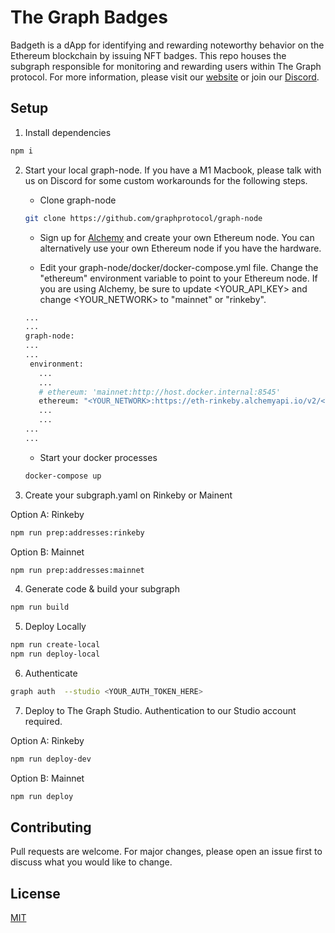 # The Graph Badges

Badgeth is a dApp for identifying and rewarding noteworthy behavior on the Ethereum blockchain by issuing NFT badges. This repo houses the subgraph responsible for monitoring and rewarding users within The Graph protocol. For more information, please visit our [website](https://badgeth.com) or join our [Discord](https://discord.gg/464p6GzrWq).

## Setup

1. Install dependencies

```bash
npm i
```

2. Start your local graph-node. If you have a M1 Macbook, please talk with us on Discord for some custom workarounds for the following steps.

   - Clone graph-node

   ```bash
   git clone https://github.com/graphprotocol/graph-node
   ```

   - Sign up for [Alchemy](https://alchemy.com) and create your own Ethereum node. You can alternatively use your own Ethereum node if you have the hardware.

   - Edit your graph-node/docker/docker-compose.yml file. Change the "ethereum" environment variable to point to your Ethereum node. If you are using Alchemy, be sure to update <YOUR_API_KEY> and change <YOUR_NETWORK> to "mainnet" or "rinkeby".

   ```bash
   ...
   ...
   graph-node:
   ...
   ...
    environment:
      ...
      ...
      # ethereum: 'mainnet:http://host.docker.internal:8545'
      ethereum: "<YOUR_NETWORK>:https://eth-rinkeby.alchemyapi.io/v2/<YOUR_API_KEY>"
      ...
      ...
   ...
   ...
   ```

   - Start your docker processes

   ```bash
   docker-compose up
   ```

3. Create your subgraph.yaml on Rinkeby or Mainent

Option A: Rinkeby

```bash
npm run prep:addresses:rinkeby
```

Option B: Mainnet

```bash
npm run prep:addresses:mainnet
```

4. Generate code & build your subgraph

```bash
npm run build
```

5. Deploy Locally

```bash
npm run create-local
npm run deploy-local
```

6. Authenticate

```bash
graph auth  --studio <YOUR_AUTH_TOKEN_HERE>
```

7. Deploy to The Graph Studio. Authentication to our Studio account required.

Option A: Rinkeby

```bash
npm run deploy-dev
```

Option B: Mainnet

```bash
npm run deploy
```

## Contributing

Pull requests are welcome. For major changes, please open an issue first to discuss what you would like to change.

## License

[MIT](https://choosealicense.com/licenses/mit/)
